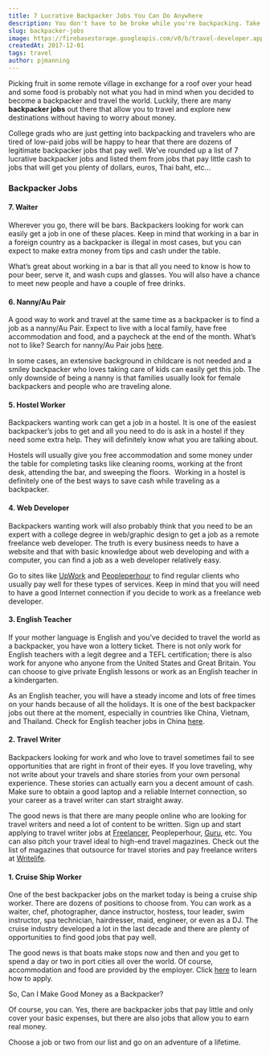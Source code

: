 ```yaml
---
title: 7 Lucrative Backpacker Jobs You Can Do Anywhere
description: You don't have to be broke while you're backpacking. Take these jobs for example. Most will have you deciding when you'll ever want to stop backpacking :)
slug: backpacker-jobs
image: https://firebasestorage.googleapis.com/v0/b/travel-developer.appspot.com/o/posts%2Fbackpacker-jobs%2Fbackpackerjobs.jpg?alt=media&token=d10cab08-0438-4ba5-b185-511824cfad11
createdAt: 2017-12-01
tags: travel
author: pjmanning
---
```


Picking fruit in some remote village in exchange for a roof over your head and some food is probably not what you had in mind when you decided to become a backpacker and travel the world. Luckily, there are many **backpacker jobs** out there that allow you to travel and explore new destinations without having to worry about money.

College grads who are just getting into backpacking and travelers who are tired of low-paid jobs will be happy to hear that there are dozens of legitimate backpacker jobs that pay well. We’ve rounded up a list of 7 lucrative backpacker jobs and listed them from jobs that pay little cash to jobs that will get you plenty of dollars, euros, Thai baht, etc…

### Backpacker Jobs

#### 7. Waiter

Wherever you go, there will be bars. Backpackers looking for work can easily get a job in one of these places. Keep in mind that working in a bar in a foreign country as a backpacker is illegal in most cases, but you can expect to make extra money from tips and cash under the table.

What’s great about working in a bar is that all you need to know is how to pour beer, serve it, and wash cups and glasses. You will also have a chance to meet new people and have a couple of free drinks.

#### 6. Nanny/Au Pair

A good way to work and travel at the same time as a backpacker is to find a job as a nanny/Au Pair. Expect to live with a local family, have free accommodation and food, and a paycheck at the end of the month. What’s not to like? Search for nanny/Au Pair jobs [here](https://www.greataupair.com/search/job.cfm/careType/aupair).

In some cases, an extensive background in childcare is not needed and a smiley backpacker who loves taking care of kids can easily get this job. The only downside of being a nanny is that families usually look for female backpackers and people who are traveling alone.

#### 5. Hostel Worker

Backpackers wanting work can get a job in a hostel. It is one of the easiest backpacker’s jobs to get and all you need to do is ask in a hostel if they need some extra help. They will definitely know what you are talking about.

Hostels will usually give you free accommodation and some money under the table for completing tasks like cleaning rooms, working at the front desk, attending the bar, and sweeping the floors.  Working in a hostel is definitely one of the best ways to save cash while traveling as a backpacker.

#### 4. Web Developer

Backpackers wanting work will also probably think that you need to be an expert with a college degree in web/graphic design to get a job as a remote freelance web developer. The truth is every business needs to have a website and that with basic knowledge about web developing and with a computer, you can find a job as a web developer relatively easy.

Go to sites like [UpWork](https://www.upwork.com/) and [Peopleperhour](https://www.peopleperhour.com/) to find regular clients who usually pay well for these types of services. Keep in mind that you will need to have a good Internet connection if you decide to work as a freelance web developer.

#### 3. English Teacher

If your mother language is English and you’ve decided to travel the world as a backpacker, you have won a lottery ticket. There is not only work for English teachers with a legit degree and a TEFL certification; there is also work for anyone who anyone from the United States and Great Britain. You can choose to give private English lessons or work as an English teacher in a kindergarten.

As an English teacher, you will have a steady income and lots of free times on your hands because of all the holidays. It is one of the best backpacker jobs out there at the moment, especially in countries like China, Vietnam, and Thailand. Check for English teacher jobs in China [here](http://www.chinaesljob.com/).

#### 2. Travel Writer

Backpackers looking for work and who love to travel sometimes fail to see opportunities that are right in front of their eyes. If you love traveling, why not write about your travels and share stories from your own personal experience. These stories can actually earn you a decent amount of cash. Make sure to obtain a good laptop and a reliable Internet connection, so your career as a travel writer can start straight away.

The good news is that there are many people online who are looking for travel writers and need a lot of content to be written. Sign up and start applying to travel writer jobs at [Freelancer](https://www.freelancer.com/), Peopleperhour, [Guru](https://www.guru.com/), etc. You can also pitch your travel ideal to high-end travel magazines. Check out the list of magazines that outsource for travel stories and pay freelance writers at [Writelife](http://thewritelife.com/31-travel-magazines-and-websites-that-pay-freelance-writers/).

#### 1. Cruise Ship Worker

One of the best backpacker jobs on the market today is being a cruise ship worker. There are dozens of positions to choose from. You can work as a waiter, chef, photographer, dance instructor, hostess, tour leader, swim instructor, spa technician, hairdresser, maid, engineer, or even as a DJ. The cruise industry developed a lot in the last decade and there are plenty of opportunities to find good jobs that pay well.

The good news is that boats make stops now and then and you get to spend a day or two in port cities all over the world. Of course, accommodation and food are provided by the employer. Click [here](https://www.princess.com/careers/) to learn how to apply.

So, Can I Make Good Money as a Backpacker?

Of course, you can. Yes, there are backpacker jobs that pay little and only cover your basic expenses, but there are also jobs that allow you to earn real money.

Choose a job or two from our list and go on an adventure of a lifetime.
